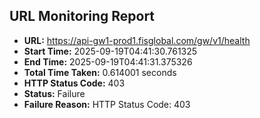 ## URL Monitoring Report

- **URL:** https://api-gw1-prod1.fisglobal.com/gw/v1/health
- **Start Time:** 2025-09-19T04:41:30.761325
- **End Time:** 2025-09-19T04:41:31.375326
- **Total Time Taken:** 0.614001 seconds
- **HTTP Status Code:** 403
- **Status:** Failure
- **Failure Reason:** HTTP Status Code: 403
